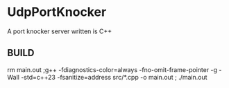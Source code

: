 # UdpPortKnocker
A port knocker server written is C++

## BUILD

rm main.out ;g++ -fdiagnostics-color=always -fno-omit-frame-pointer -g -Wall -std=c++23 -fsanitize=address src/*.cpp -o main.out ; ./main.out
